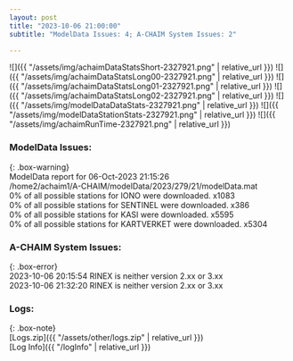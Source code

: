 ```yaml
---
layout: post
title: "2023-10-06 21:00:00"
subtitle: "ModelData Issues: 4; A-CHAIM System Issues: 2"

---
```


![]({{ "/assets/img/achaimDataStatsShort-2327921.png" | relative_url }})
![]({{ "/assets/img/achaimDataStatsLong00-2327921.png" | relative_url }})
![]({{ "/assets/img/achaimDataStatsLong01-2327921.png" | relative_url }})
![]({{ "/assets/img/achaimDataStatsLong02-2327921.png" | relative_url }})
![]({{ "/assets/img/modelDataDataStats-2327921.png" | relative_url }})
![]({{ "/assets/img/modelDataStationStats-2327921.png" | relative_url }})
![]({{ "/assets/img/achaimRunTime-2327921.png" | relative_url }})


### ModelData Issues:  
  
{: .box-warning}  
 ModelData report for 06-Oct-2023 21:15:26   
 /home2/achaim1/A-CHAIM/modelData/2023/279/21/modelData.mat   
 0% of all possible stations for IONO were downloaded. x1083   
 0% of all possible stations for SENTINEL were downloaded. x386   
 0% of all possible stations for KASI were downloaded. x5595   
 0% of all possible stations for KARTVERKET were downloaded. x5304   
  
### A-CHAIM System Issues:  
  
{: .box-error}  
2023-10-06 20:15:54 RINEX is neither version 2.xx or 3.xx  
2023-10-06 21:32:20 RINEX is neither version 2.xx or 3.xx  

### Logs:  
  
{: .box-note}  
[Logs.zip]({{ "/assets/other/logs.zip" | relative_url }})  
[Log Info]({{ "/logInfo" | relative_url }})  
